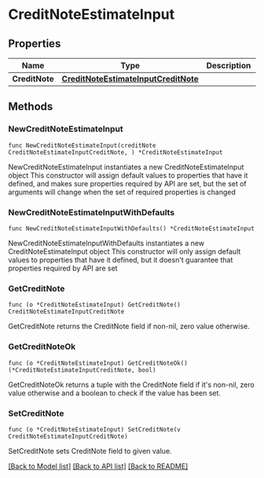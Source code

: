 # CreditNoteEstimateInput

## Properties

Name | Type | Description | Notes
------------ | ------------- | ------------- | -------------
**CreditNote** | [**CreditNoteEstimateInputCreditNote**](CreditNoteEstimateInputCreditNote.md) |  | 

## Methods

### NewCreditNoteEstimateInput

`func NewCreditNoteEstimateInput(creditNote CreditNoteEstimateInputCreditNote, ) *CreditNoteEstimateInput`

NewCreditNoteEstimateInput instantiates a new CreditNoteEstimateInput object
This constructor will assign default values to properties that have it defined,
and makes sure properties required by API are set, but the set of arguments
will change when the set of required properties is changed

### NewCreditNoteEstimateInputWithDefaults

`func NewCreditNoteEstimateInputWithDefaults() *CreditNoteEstimateInput`

NewCreditNoteEstimateInputWithDefaults instantiates a new CreditNoteEstimateInput object
This constructor will only assign default values to properties that have it defined,
but it doesn't guarantee that properties required by API are set

### GetCreditNote

`func (o *CreditNoteEstimateInput) GetCreditNote() CreditNoteEstimateInputCreditNote`

GetCreditNote returns the CreditNote field if non-nil, zero value otherwise.

### GetCreditNoteOk

`func (o *CreditNoteEstimateInput) GetCreditNoteOk() (*CreditNoteEstimateInputCreditNote, bool)`

GetCreditNoteOk returns a tuple with the CreditNote field if it's non-nil, zero value otherwise
and a boolean to check if the value has been set.

### SetCreditNote

`func (o *CreditNoteEstimateInput) SetCreditNote(v CreditNoteEstimateInputCreditNote)`

SetCreditNote sets CreditNote field to given value.



[[Back to Model list]](../README.md#documentation-for-models) [[Back to API list]](../README.md#documentation-for-api-endpoints) [[Back to README]](../README.md)


